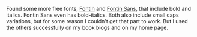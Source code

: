Found some more free fonts,
[Fontin](http://www.josbuivenga.demon.nl/fontin.html) and
[Fontin Sans](http://www.josbuivenga.demon.nl/fontinsans.html), that include
bold and italics.  Fontin Sans even has bold-italics.  Both also include small
caps variations, but for some reason I couldn't get that part to work.  But I
used the others successfully on my book blogs and on my home page.
